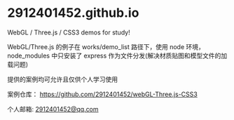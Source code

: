 # 2912401452.github.io
WebGL / Three.js / CSS3 demos for study!


WebGL/Three.js 的例子在 works/demo_list 路径下，使用 node 环境， node_modules 中只安装了 express 作为文件分发(解决材质贴图和模型文件的加载问题)

提供的案例均可允许且仅供个人学习使用

案例仓库：
https://github.com/2912401452/webGL-Three.js-CSS3

个人邮箱:
2912401452@qq.com
